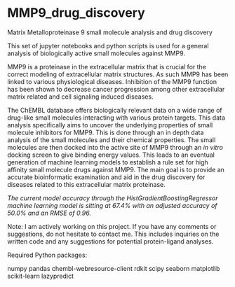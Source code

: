 # MMP9_drug_discovery

Matrix Metalloproteinase 9 small molecule analysis and drug discovery

This set of jupyter notebooks and python scripts is used for a general analysis of biologically active small molecules against MMP9.

MMP9 is a proteinase in the extracellular matrix that is crucial for the correct modeling of extracellular matrix structures. As such MMP9 has been linked to various physiological diseases. Inhibition of the MMP9 function has been shown to decrease cancer progression among other extracellular matrix related and cell signaling induced diseases.

The ChEMBL database offers biologically relevant data on a wide range of drug-like small molecules interacting with various protein targets. This data analysis specifically aims to uncover the underlying properties of small molecule inhibitors for MMP9. This is done through an in depth data analysis of the small molecules and their chemical properties. The small molecules are then docked into the active site of MMP9 through an _in vitro_ docking screen to give binding energy values. This leads to an eventual generation of machine learning models to establish a rule set for high affinity small molecule drugs against MMP9. The main goal is to provide an accurate bioinformatic examination and aid in the drug discovery for diseases related to this extracellular matrix proteinase.

*The current model accuracy through the HistGradientBoostingRegressor machine learning model is sitting at 67.4% with an adjusted accuracy of 50.0% and an RMSE of 0.96.*

Note: I am actively working on this project. If you have any comments or suggestions, do not hesitate to contact 
me. This includes inquiries on the written code and any suggestions for potential protein-ligand analyses.


Required Python packages:

numpy
pandas
chembl-webresource-client
rdkit
scipy
seaborn
matplotlib
scikit-learn
lazypredict
